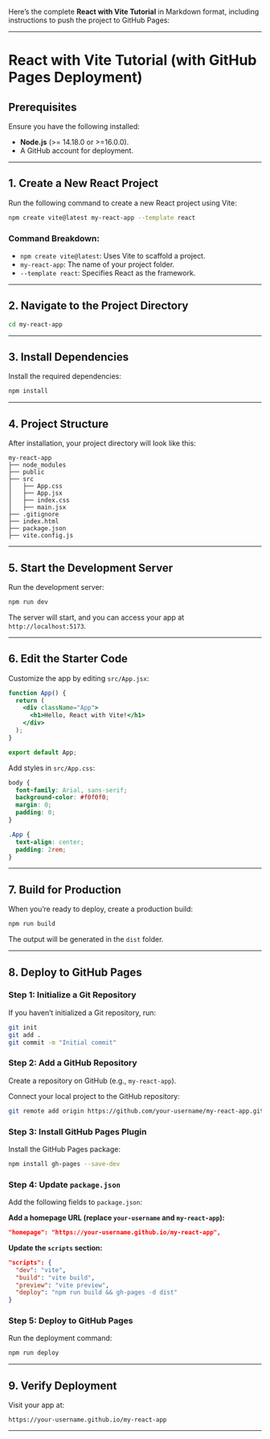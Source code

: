 Here’s the complete **React with Vite Tutorial** in Markdown format, including instructions to push the project to GitHub Pages:

---

# React with Vite Tutorial (with GitHub Pages Deployment)

## Prerequisites

Ensure you have the following installed:

* **Node.js** (>= 14.18.0 or >=16.0.0).
* A GitHub account for deployment.

---

## 1. Create a New React Project

Run the following command to create a new React project using Vite:

```bash
npm create vite@latest my-react-app --template react
```

### Command Breakdown:

* `npm create vite@latest`: Uses Vite to scaffold a project.
* `my-react-app`: The name of your project folder.
* `--template react`: Specifies React as the framework.

---

## 2. Navigate to the Project Directory

```bash
cd my-react-app
```

---

## 3. Install Dependencies

Install the required dependencies:

```bash
npm install
```

---

## 4. Project Structure

After installation, your project directory will look like this:

```
my-react-app
├── node_modules
├── public
├── src
│   ├── App.css
│   ├── App.jsx
│   ├── index.css
│   ├── main.jsx
├── .gitignore
├── index.html
├── package.json
├── vite.config.js
```

---

## 5. Start the Development Server

Run the development server:

```bash
npm run dev
```

The server will start, and you can access your app at `http://localhost:5173`.

---

## 6. Edit the Starter Code

Customize the app by editing `src/App.jsx`:

```jsx
function App() {
  return (
    <div className="App">
      <h1>Hello, React with Vite!</h1>
    </div>
  );
}

export default App;
```

Add styles in `src/App.css`:

```css
body {
  font-family: Arial, sans-serif;
  background-color: #f0f0f0;
  margin: 0;
  padding: 0;
}

.App {
  text-align: center;
  padding: 2rem;
}
```

---

## 7. Build for Production

When you’re ready to deploy, create a production build:

```bash
npm run build
```

The output will be generated in the `dist` folder.

---

## 8. Deploy to GitHub Pages

### Step 1: Initialize a Git Repository

If you haven’t initialized a Git repository, run:

```bash
git init
git add .
git commit -m "Initial commit"
```

### Step 2: Add a GitHub Repository

Create a repository on GitHub (e.g., `my-react-app`).

Connect your local project to the GitHub repository:

```bash
git remote add origin https://github.com/your-username/my-react-app.git
```

### Step 3: Install GitHub Pages Plugin

Install the GitHub Pages package:

```bash
npm install gh-pages --save-dev
```

### Step 4: Update `package.json`

Add the following fields to `package.json`:

**Add a homepage URL (replace `your-username` and `my-react-app`):**

```json
"homepage": "https://your-username.github.io/my-react-app",
```

**Update the `scripts` section:**

```json
"scripts": {
  "dev": "vite",
  "build": "vite build",
  "preview": "vite preview",
  "deploy": "npm run build && gh-pages -d dist"
}
```

### Step 5: Deploy to GitHub Pages

Run the deployment command:

```bash
npm run deploy
```

---

## 9. Verify Deployment

Visit your app at:

```
https://your-username.github.io/my-react-app
```

---
